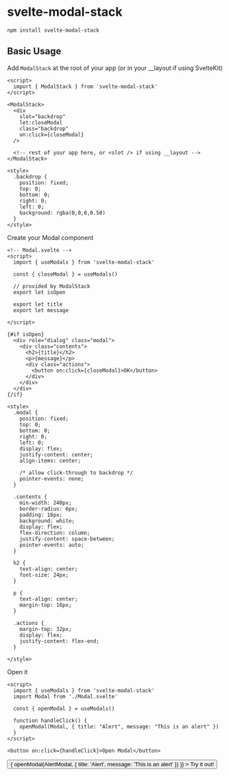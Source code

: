 <script>
  import { ModalStack, useModals } from 'svelte-modal-stack'
  import AlertModal from './_AlertModal.svelte' 
  import { fade } from 'svelte/transition'
</script>

# svelte-modal-stack

```
npm install svelte-modal-stack
```

## Basic Usage

Add `ModalStack` at the root of your app (or in your \_\_layout if using SvelteKit)

```svelte
<script>
  import { ModalStack } from 'svelte-modal-stack'
</script>

<ModalStack>
  <div
    slot="backdrop"
    let:closeModal
    class="backdrop"
    on:click={closeModal}
  />

  <!-- rest of your app here, or <slot /> if using __layout -->
</ModalStack>

<style>
  .backdrop {
    position: fixed;
    top: 0;
    bottom: 0;
    right: 0;
    left: 0;
    background: rgba(0,0,0,0.50)
  }
</style>
```

Create your Modal component

```svelte
<!-- Modal.svelte -->
<script>
  import { useModals } from 'svelte-modal-stack'

  const { closeModal } = useModals()

  // provided by ModalStack
  export let isOpen

  export let title
  export let message

</script>

{#if isOpen}
  <div role="dialog" class="modal">
    <div class="contents">
      <h2>{title}</h2>
      <p>{message}</p>
      <div class="actions">
        <button on:click={closeModal}>OK</button>
      </div>
    </div>
  </div>
{/if}

<style>
  .modal {
    position: fixed;
    top: 0;
    bottom: 0;
    right: 0;
    left: 0;
    display: flex;
    justify-content: center;
    align-items: center;

    /* allow click-through to backdrop */
    pointer-events: none;
  }

  .contents {
    min-width: 240px;
    border-radius: 6px;
    padding: 16px;
    background: white;
    display: flex;
    flex-direction: column;
    justify-content: space-between;
    pointer-events: auto;
  }

  h2 {
    text-align: center;
    font-size: 24px;
  }

  p {
    text-align: center;
    margin-top: 16px;
  }

  .actions {
    margin-top: 32px;
    display: flex;
    justify-content: flex-end;
  }

</style>
```

Open it

```svelte
<script>
  import { useModals } from 'svelte-modal-stack'
  import Modal from './Modal.svelte'

  const { openModal } = useModals()

  function handleClick() {
    openModal(Modal, { title: "Alert", message: "This is an alert" })
  }
</script>

<button on:click={handleClick}>Open Modal</button>
```

<ModalStack let:openModal>
  <div
    slot="backdrop"
    let:closeModal
    class="backdrop"
    on:click={closeModal}
  />
  <button
  class="mt-6"
    on:click={() => {
      openModal(AlertModal, { title: 'Alert', message: 'This is an alert' })
    }}
  >
    Try it out!
  </button>
</ModalStack>
